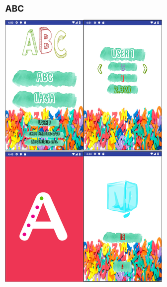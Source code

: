 # ABC

<img src="images/abc_homeactivity.png" width=50% height=50%><img src="images/abc_game1stats.png" width=50% height=50%>
<img src="images/abc_game1.png" width=50% height=50%><img src="images/abc_game2.png" width=50% height=50%>


